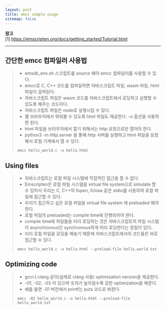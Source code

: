 ```yaml
---
layout: post
title: emcc simple usage
sitemap: false
---
```


**참고**  
[1] <https://emscripten.org/docs/getting_started/Tutorial.html>  
* * *  

## 간단한 emcc 컴파일러 사용법
> * emsdk_env.sh 스크립트를 source 해야 emcc 컴파일러를 사용할 수 있다.
> * emcc로 C, C++ 코드를 컴파일하면 자바스크립트 파일, wasm 파일, html 파일이 출력된다.
> * 자바스크립트 파일은 wasm 코드를 자바스크립트에서 로딩하고 실행할 수 있도록 해주는 코드이다.
> * 자바스크립트 파일은 node로 실행시킬 수 있다.
> * 웹 브라우저에서 뛰워볼 수 있도록 html 파일도 제공한다. -o 옵션을 사용하면 된다.
> * html 파일을 브라우저에서 열기 위해서는 http 요청으로만 열어야 한다.
> * python3 -m http.server 을 통해 http 서버를 실행하고 html 파일을 요청해서 로컬 기계에서 열 수 있다.
> ~~~
> emcc hello_world.c -o hello.html
> ~~~

## Using files
> * 자바스크립트는 로컬 파일 시스템에 직접적인 접근을 할 수 없다.
> * Emscripten은 로컬 파일 시스템을 virtual file system으로 simulate 할 수 있어서 우리는 C, C++의 fopen, fclose 같은 stdio를 사용하여 로컬 파일에 접근할 수 있다.
> * 우리가 접근하고 싶은 로컬 파일을 virtual file system 에 preloaded 해야한다.
> * 로컬 파일의 preloaded는 compile time에 진행되어야 한다.
> * compile time에 파일들을 미리 로딩하는 것은 자바스크립트의 파일 시스템이 asynchronous인 synchronous하게 미리 로딩한다는 장점이 있다.
> * 미리 로컬 파일을 로딩을 해놓기 때문에 자바스크립트에서의 코드들은 바로 접근할 수 있다.
> ~~~
> emcc hello_world.c -o hello.html --preload-file hello_world.txt
> ~~~

## Optimizing code
> * gcc나 clang 같이(실제로 clang 사용) optimization version을 제공한다.
> * -01, -02, -03 이 있으며 숫자가 높아질수록 강한 optimization을 해준다.
> * 예를 들면 -01 버전에서 printf는 puts 코드로 바뀐다.
> ~~~
> emcc -01 hello_world.c -o hello.html --preload-file hello_world.txt
> ~~~